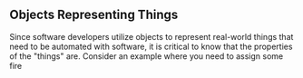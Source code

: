 ## Objects Representing Things

Since software developers utilize objects to represent real-world things that need to be automated with software, it is critical to know that the properties of the "things" are. Consider an example where you need to assign some fire
<!--stackedit_data:
eyJoaXN0b3J5IjpbMTYxMDY2NTY4LC0yMDg4NzQ2NjEyLDczMD
k5ODExNl19
-->